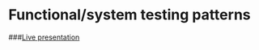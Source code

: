 # Functional/system testing patterns


###[Live presentation](https://alonisser.github.io/functional-testing-talk/) 

